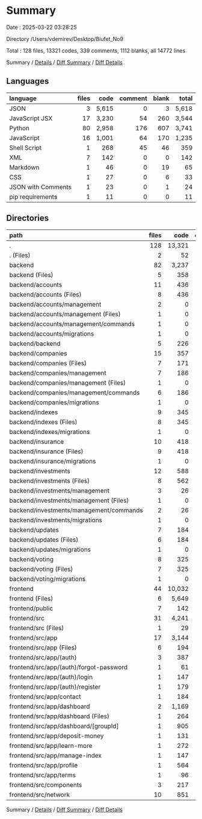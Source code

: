 # Summary

Date : 2025-03-22 03:28:25

Directory /Users/vdemirev/Desktop/Biufet_No9

Total : 128 files,  13321 codes, 339 comments, 1112 blanks, all 14772 lines

Summary / [Details](details.md) / [Diff Summary](diff.md) / [Diff Details](diff-details.md)

## Languages
| language | files | code | comment | blank | total |
| :--- | ---: | ---: | ---: | ---: | ---: |
| JSON | 3 | 5,615 | 0 | 3 | 5,618 |
| JavaScript JSX | 17 | 3,230 | 54 | 260 | 3,544 |
| Python | 80 | 2,958 | 176 | 607 | 3,741 |
| JavaScript | 16 | 1,001 | 64 | 170 | 1,235 |
| Shell Script | 1 | 268 | 45 | 46 | 359 |
| XML | 7 | 142 | 0 | 0 | 142 |
| Markdown | 1 | 46 | 0 | 19 | 65 |
| CSS | 1 | 27 | 0 | 6 | 33 |
| JSON with Comments | 1 | 23 | 0 | 1 | 24 |
| pip requirements | 1 | 11 | 0 | 0 | 11 |

## Directories
| path | files | code | comment | blank | total |
| :--- | ---: | ---: | ---: | ---: | ---: |
| . | 128 | 13,321 | 339 | 1,112 | 14,772 |
| . (Files) | 2 | 52 | 0 | 20 | 72 |
| backend | 82 | 3,237 | 221 | 653 | 4,111 |
| backend (Files) | 5 | 358 | 50 | 61 | 469 |
| backend/accounts | 11 | 436 | 16 | 90 | 542 |
| backend/accounts (Files) | 8 | 436 | 16 | 87 | 539 |
| backend/accounts/management | 2 | 0 | 0 | 2 | 2 |
| backend/accounts/management (Files) | 1 | 0 | 0 | 1 | 1 |
| backend/accounts/management/commands | 1 | 0 | 0 | 1 | 1 |
| backend/accounts/migrations | 1 | 0 | 0 | 1 | 1 |
| backend/backend | 5 | 226 | 16 | 56 | 298 |
| backend/companies | 15 | 357 | 26 | 83 | 466 |
| backend/companies (Files) | 7 | 171 | 7 | 36 | 214 |
| backend/companies/management | 7 | 186 | 19 | 46 | 251 |
| backend/companies/management (Files) | 1 | 0 | 0 | 1 | 1 |
| backend/companies/management/commands | 6 | 186 | 19 | 45 | 250 |
| backend/companies/migrations | 1 | 0 | 0 | 1 | 1 |
| backend/indexes | 9 | 345 | 13 | 58 | 416 |
| backend/indexes (Files) | 8 | 345 | 13 | 57 | 415 |
| backend/indexes/migrations | 1 | 0 | 0 | 1 | 1 |
| backend/insurance | 10 | 418 | 24 | 96 | 538 |
| backend/insurance (Files) | 9 | 418 | 24 | 95 | 537 |
| backend/insurance/migrations | 1 | 0 | 0 | 1 | 1 |
| backend/investments | 12 | 588 | 30 | 101 | 719 |
| backend/investments (Files) | 8 | 562 | 28 | 91 | 681 |
| backend/investments/management | 3 | 26 | 2 | 9 | 37 |
| backend/investments/management (Files) | 1 | 0 | 0 | 1 | 1 |
| backend/investments/management/commands | 2 | 26 | 2 | 8 | 36 |
| backend/investments/migrations | 1 | 0 | 0 | 1 | 1 |
| backend/updates | 7 | 184 | 23 | 41 | 248 |
| backend/updates (Files) | 6 | 184 | 23 | 40 | 247 |
| backend/updates/migrations | 1 | 0 | 0 | 1 | 1 |
| backend/voting | 8 | 325 | 23 | 67 | 415 |
| backend/voting (Files) | 7 | 325 | 23 | 66 | 414 |
| backend/voting/migrations | 1 | 0 | 0 | 1 | 1 |
| frontend | 44 | 10,032 | 118 | 439 | 10,589 |
| frontend (Files) | 6 | 5,649 | 1 | 11 | 5,661 |
| frontend/public | 7 | 142 | 0 | 0 | 142 |
| frontend/src | 31 | 4,241 | 117 | 428 | 4,786 |
| frontend/src (Files) | 1 | 29 | 8 | 11 | 48 |
| frontend/src/app | 17 | 3,144 | 48 | 261 | 3,453 |
| frontend/src/app (Files) | 6 | 194 | 1 | 22 | 217 |
| frontend/src/app/(auth) | 3 | 387 | 0 | 17 | 404 |
| frontend/src/app/(auth)/forgot-password | 1 | 61 | 0 | 2 | 63 |
| frontend/src/app/(auth)/login | 1 | 147 | 0 | 8 | 155 |
| frontend/src/app/(auth)/register | 1 | 179 | 0 | 7 | 186 |
| frontend/src/app/contact | 1 | 184 | 0 | 21 | 205 |
| frontend/src/app/dashboard | 2 | 1,169 | 34 | 90 | 1,293 |
| frontend/src/app/dashboard (Files) | 1 | 264 | 1 | 20 | 285 |
| frontend/src/app/dashboard/[groupId] | 1 | 905 | 33 | 70 | 1,008 |
| frontend/src/app/deposit-money | 1 | 131 | 1 | 17 | 149 |
| frontend/src/app/learn-more | 1 | 272 | 6 | 24 | 302 |
| frontend/src/app/manage-index | 1 | 147 | 3 | 18 | 168 |
| frontend/src/app/profile | 1 | 564 | 3 | 39 | 606 |
| frontend/src/app/terms | 1 | 96 | 0 | 13 | 109 |
| frontend/src/components | 3 | 217 | 6 | 14 | 237 |
| frontend/src/network | 10 | 851 | 55 | 142 | 1,048 |

Summary / [Details](details.md) / [Diff Summary](diff.md) / [Diff Details](diff-details.md)